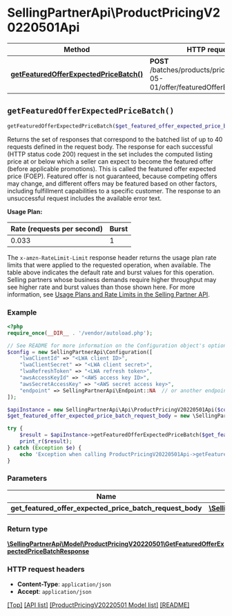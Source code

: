 # SellingPartnerApi\ProductPricingV20220501Api

Method | HTTP request | Description
------------- | ------------- | -------------
[**getFeaturedOfferExpectedPriceBatch()**](ProductPricingV20220501Api.md#getFeaturedOfferExpectedPriceBatch) | **POST** /batches/products/pricing/2022-05-01/offer/featuredOfferExpectedPrice | 


## `getFeaturedOfferExpectedPriceBatch()`

```php
getFeaturedOfferExpectedPriceBatch($get_featured_offer_expected_price_batch_request_body): \SellingPartnerApi\Model\ProductPricingV20220501\GetFeaturedOfferExpectedPriceBatchResponse
```



Returns the set of responses that correspond to the batched list of up to 40 requests defined in the request body. The response for each successful (HTTP status code 200) request in the set includes the computed listing price at or below which a seller can expect to become the featured offer (before applicable promotions). This is called the featured offer expected price (FOEP). Featured offer is not guaranteed, because competing offers may change, and different offers may be featured based on other factors, including fulfillment capabilities to a specific customer. The response to an unsuccessful request includes the available error text.

**Usage Plan:**

| Rate (requests per second) | Burst |
| ---- | ---- |
| 0.033 | 1 |

The `x-amzn-RateLimit-Limit` response header returns the usage plan rate limits that were applied to the requested operation, when available. The table above indicates the default rate and burst values for this operation. Selling partners whose business demands require higher throughput may see higher rate and burst values than those shown here. For more information, see [Usage Plans and Rate Limits in the Selling Partner API](https://developer-docs.amazon.com/sp-api/docs/usage-plans-and-rate-limits-in-the-sp-api).

### Example

```php
<?php
require_once(__DIR__ . '/vendor/autoload.php');

// See README for more information on the Configuration object's options
$config = new SellingPartnerApi\Configuration([
    "lwaClientId" => "<LWA client ID>",
    "lwaClientSecret" => "<LWA client secret>",
    "lwaRefreshToken" => "<LWA refresh token>",
    "awsAccessKeyId" => "<AWS access key ID>",
    "awsSecretAccessKey" => "<AWS secret access key>",
    "endpoint" => SellingPartnerApi\Endpoint::NA  // or another endpoint from lib/Endpoints.php
]);

$apiInstance = new SellingPartnerApi\Api\ProductPricingV20220501Api($config);
$get_featured_offer_expected_price_batch_request_body = new \SellingPartnerApi\Model\ProductPricingV20220501\GetFeaturedOfferExpectedPriceBatchRequest(); // \SellingPartnerApi\Model\ProductPricingV20220501\GetFeaturedOfferExpectedPriceBatchRequest

try {
    $result = $apiInstance->getFeaturedOfferExpectedPriceBatch($get_featured_offer_expected_price_batch_request_body);
    print_r($result);
} catch (Exception $e) {
    echo 'Exception when calling ProductPricingV20220501Api->getFeaturedOfferExpectedPriceBatch: ', $e->getMessage(), PHP_EOL;
}
```

### Parameters

Name | Type | Description  | Notes
------------- | ------------- | ------------- | -------------
 **get_featured_offer_expected_price_batch_request_body** | [**\SellingPartnerApi\Model\ProductPricingV20220501\GetFeaturedOfferExpectedPriceBatchRequest**](../Model/ProductPricingV20220501/GetFeaturedOfferExpectedPriceBatchRequest.md)|  |

### Return type

[**\SellingPartnerApi\Model\ProductPricingV20220501\GetFeaturedOfferExpectedPriceBatchResponse**](../Model/ProductPricingV20220501/GetFeaturedOfferExpectedPriceBatchResponse.md)

### HTTP request headers

- **Content-Type**: `application/json`
- **Accept**: `application/json`

[[Top]](#) [[API list]](../)
[[ProductPricingV20220501 Model list]](../Model/ProductPricingV20220501)
[[README]](../../README.md)

